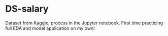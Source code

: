 # DS-salary
 Dataset from Kaggle, process in the Jupyter notebook. First time practicing full EDA and model application on my own!
